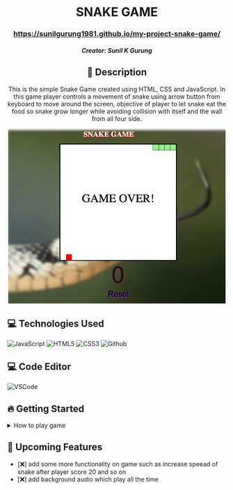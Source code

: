   <div id="description" align="center">

  # SNAKE GAME

  ### https://sunilgurung1981.github.io/my-project-snake-game/


  ##### Creator: Sunil K Gurung



  ## :pencil: Description

 This is the simple Snake Game created using HTML, CSS and JavaScript. In this game player controls a movement of snake using arrow button from keyboard to move around the screen, objective of player to let snake eat the food so snake grow longer while avoiding collision with itself and the wall from all four side. 

 <img src="https://github.com/sunilgurung1981/my-project-snake-game/blob/main/Screen%20Shot%202025-01-09%20at%203.23.42%20PM.png" alt="game-screen" width= 500px>


  </div>

 ## :computer: Technologies Used
  ![JavaScript](https://img.shields.io/badge/-JavaScript-05122A?style=flat&logo=javascript) 
  ![HTML5](https://img.shields.io/badge/-HTML5-05122A?style=flat&logo=html5)
  ![CSS3](https://img.shields.io/badge/-CSS-05122A?style=flat&logo=css3)
  ![Github](https://img.shields.io/badge/-GitHub-05122A?style=flat&logo=github)

## :computer: Code Editor
  ![VSCode](https://img.shields.io/badge/-VS_Code-05122A?style=flat&logo=visualstudio)

  ## :fire: Getting Started

<details>
  <summary> How to play game </summary>
    1. Use the Arrow Key to control the movement of snake.
    2. Try to eat food by reaching to food position to gain score as weel increase the size of snake.
    3. Protect snake collision with itself or any side of wall otherwise game will be over.
    4. If Game over player can "click" Reset button to re-start the game to play again.
</details>

## :satellite: Upcoming Features

- [:x:] add some more functionality on game such as increase speead of snake after player score 20 and so on
- [:x:] add background audio which play all the time 

